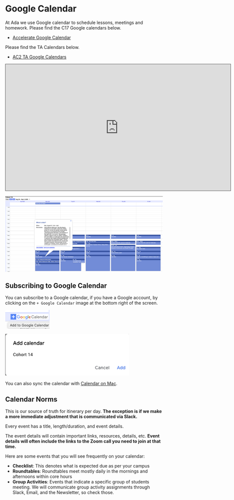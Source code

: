 # Google Calendar

At Ada we use Google calendar to schedule lessons, meetings and homework. Please find the C17 Google calendars below.

* [Accelerate Google Calendar](https://calendar.google.com/calendar/u/0?cid=Y18ybTd2aGNlZGNxNHFqb3N0Zzczc29sM2djMEBncm91cC5jYWxlbmRhci5nb29nbGUuY29t)

Please find the TA Calendars below.

* [AC2 TA Google Calendars](https://calendar.google.com/calendar/u/0?cid=Y18yYmF2MTN1c2plaGpvOGFrZmpubHY0MDVvOEBncm91cC5jYWxlbmRhci5nb29nbGUuY29t)

<iframe src="https://adaacademy.hosted.panopto.com/Panopto/Pages/Embed.aspx?id=e1469d77-e54e-414b-96a9-ac1800578b41&autoplay=false&offerviewer=true&showtitle=true&showbrand=false&start=0&interactivity=all" height="405" width="720" style="border: 1px solid #464646;" allowfullscreen allow="autoplay"></iframe>

![Calendar Image](../assets/calendar.png)

## Subscribing to Google Calendar

You can subscribe to a Google calendar, if you have a Google account, by clicking on the `+ Google Calendar` image at the bottom right of the screen.

![Subscribe link](../assets/calendar-subscribe.png)

![Add calendar Cohort 14](../assets/add-calendar.png)

You can also sync the calendar with [Calendar on Mac](https://www.howtogeek.com/tips/how-to-add-your-gmail-calendar-to-the-calendar-on-mac-os-x/).

## Calendar Norms

This is our source of truth for itinerary per day. **The exception is if we make a more immediate adjustment that is communicated via Slack.**

Every event has a title, length/duration, and event details.

The event details will contain important links, resources, details, etc. **Event details will often include the links to the Zoom call you need to join at that time.**

Here are some events that you will see frequently on your calendar:

- **Checklist**: This denotes what is expected due as per your campus
- **Roundtables**: Roundtables meet mostly daily in the mornings and afternoons within core hours
- **Group Activities**: Events that indicate a specific group of students meeting. We will communicate group activity assignments through Slack, Email, and the Newsletter, so check those.
